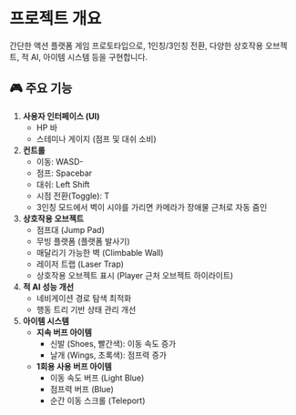 <!DOCTYPE html>
<html lang="ko">
<head>
  <meta charset="UTF-8">
  <title>프로젝트 개요</title>
</head>
<body>
  <h1>프로젝트 개요</h1>
  <p>간단한 액션 플랫폼 게임 프로토타입으로, 1인칭/3인칭 전환, 다양한 상호작용 오브젝트, 적 AI, 아이템 시스템 등을 구현합니다.</p>
  <h2>🎮 주요 기능</h2>
  <ol>
    <li><strong>사용자 인터페이스 (UI)</strong>
      <ul>
        <li>HP 바</li>
        <li>스테미나 게이지 (점프 및 대쉬 소비)</li>
      </ul>
    </li>
    <li><strong>컨트롤</strong>
      <ul>
        <li>이동: WASD-</li>
        <li>점프: Spacebar</li>
        <li>대쉬: Left Shift</li>
        <li>시점 전환(Toggle): T</li>
        <li>3인칭 모드에서 벽이 시야를 가리면 카메라가 장애물 근처로 자동 줌인</li>
      </ul>
    </li>
    <li><strong>상호작용 오브젝트</strong>
      <ul>
        <li>점프대 (Jump Pad)</li>
        <li>무빙 플랫폼 (플랫폼 발사기)</li>
        <li>매달리기 가능한 벽 (Climbable Wall)</li>
        <li>레이저 트랩 (Laser Trap)</li>
        <li>상호작용 오브젝트 표시 (Player 근처 오브젝트 하이라이트)</li>
      </ul>
    </li>
    <li><strong>적 AI 성능 개선</strong>
      <ul>
        <li>네비게이션 경로 탐색 최적화</li>
        <li>행동 트리 기반 상태 관리 개선</li>
      </ul>
    </li>
    <li><strong>아이템 시스템</strong>
      <ul>
        <li><strong>지속 버프 아이템</strong>
          <ul>
            <li>신발 (Shoes, 빨간색): 이동 속도 증가</li>
            <li>날개 (Wings, 초록색): 점프력 증가</li>
          </ul>
        </li>
        <li><strong>1회용 사용 버프 아이템</strong>
          <ul>
            <li>이동 속도 버프 (Light Blue)</li>
            <li>점프력 버프 (Blue)</li>
            <li>순간 이동 스크롤 (Teleport)</li>
          </ul>
        </li>
      </ul>
    </li>
  </ol>
</body>
</html>
